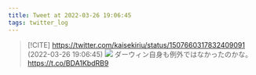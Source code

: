 ```yaml
---
title: Tweet at 2022-03-26 19:06:45
tags: twitter_log
---
```


> [!CITE] https://twitter.com/kaisekiriu/status/1507660317832409091 (2022-03-26 19:06:45)
> ![](https://twitter.com/kaisekiriu/status/1507660317832409091)
> ダーウィン自身も例外ではなかったのかな。
> https://t.co/BDA1KbdRB9
